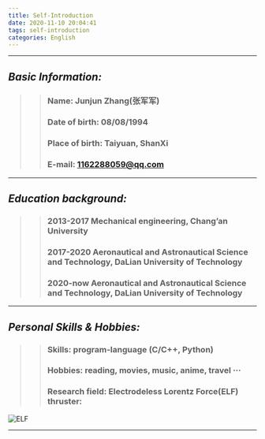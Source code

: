 ```yaml
---
title: Self-Introduction
date: 2020-11-10 20:04:41
tags: self-introduction
categories: English
---
```


----

## ***Basic Information:***
>>### Name: Junjun Zhang(张军军)	      
>>### Date of birth: 08/08/1994
>>### Place of birth: Taiyuan, ShanXi
>>### E-mail: 1162288059@qq.com
<!-- more --> 
----

## ***Education background:***
>>### 2013-2017	Mechanical engineering, Chang’an University 
>>### 2017-2020	Aeronautical and Astronautical Science and Technology, DaLian University of Technology
>>### 2020-now 	Aeronautical and Astronautical Science and Technology, DaLian University of Technology

----

## ***Personal Skills & Hobbies:***
>>### Skills: program-language (C/C++, Python)
>>### Hobbies: reading, movies, music, anime, travel ··· 
>>### Research field: Electrodeless Lorentz Force(ELF) thruster: 
![ELF](https://www.aa.washington.edu/sites/aa/files/research/plasmaDynamics/images/elf.jpg) 

----
